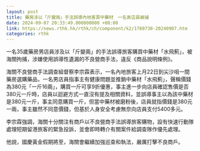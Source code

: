 ```yaml
---
layout: post
title: 藥房涉以「斤變兩」手法誤導內地客買中藥材　一名男店員被捕
date: 2024-09-07 20:33:49.000000000 +08:00
link: https://news.rthk.hk/rthk/ch/component/k2/1769730-20240907.htm
categories: rthk
---
```


一名35歲藥房男店員涉及以「斤變兩」的手法誤導旅客購買中藥材「水飛薊」，被海關拘捕，涉嫌使用誤導性遺漏的不良營商手法，違反《商品說明條例》。

海關不良營商手法調查組督察李宗霖表示，一名內地旅客上月22日到尖沙咀一間藥房選購藥品，一名男店員指事主有健康問題並推銷中藥材「水飛薊」，聲稱價錢為380元「一斤16兩」，購買一斤可享9折優惠，事主進一步向店員確認售價是否380元一斤時，店員以迴避方式一直沒有提及相關資料，並誤導事主以為該中藥材是380元一斤，事主同意購買一斤，但當中藥材被磨粉後，店員就指價錢是380元一兩，事主雖然不同意價錢，但基於人身安全考慮無奈向店員支付5400多元。

李宗霖強調，海關十分關注有商戶以不良營商手法誤導旅客購物，設有快速行動隊處理短期留港旅客的緊急投訴，並會即時轉介有關案件給調查隊作優先處理。

他說，國慶黃金假期將至，海關會繼續加強巡查和執法，嚴厲打擊不良商戶。
